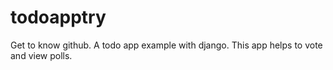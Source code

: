 # todoapptry
Get to know github. A todo app example with django.
This app helps to vote and view polls.
